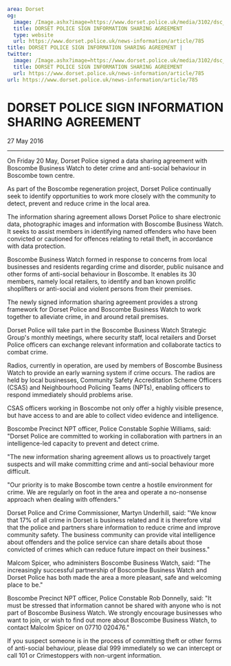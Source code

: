 ```yaml
area: Dorset
og:
  image: /Image.ashx?image=https://www.dorset.police.uk/media/3102/dsc_0046.jpg&amp;amp;width=150
  title: DORSET POLICE SIGN INFORMATION SHARING AGREEMENT
  type: website
  url: https://www.dorset.police.uk/news-information/article/785
title: DORSET POLICE SIGN INFORMATION SHARING AGREEMENT |
twitter:
  image: /Image.ashx?image=https://www.dorset.police.uk/media/3102/dsc_0046.jpg&amp;amp;width=150
  title: DORSET POLICE SIGN INFORMATION SHARING AGREEMENT
  url: https://www.dorset.police.uk/news-information/article/785
url: https://www.dorset.police.uk/news-information/article/785
```

# DORSET POLICE SIGN INFORMATION SHARING AGREEMENT

27 May 2016

* * *

On Friday 20 May, Dorset Police signed a data sharing agreement with Boscombe Business Watch to deter crime and anti-social behaviour in Boscombe town centre.

As part of the Boscombe regeneration project, Dorset Police continually seek to identify opportunities to work more closely with the community to detect, prevent and reduce crime in the local area.

The information sharing agreement allows Dorset Police to share electronic data, photographic images and information with Boscombe Business Watch. It seeks to assist members in identifying named offenders who have been convicted or cautioned for offences relating to retail theft, in accordance with data protection.

Boscombe Business Watch formed in response to concerns from local businesses and residents regarding crime and disorder, public nuisance and other forms of anti-social behaviour in Boscombe. It enables its 30 members, namely local retailers, to identify and ban known prolific shoplifters or anti-social and violent persons from their premises.

The newly signed information sharing agreement provides a strong framework for Dorset Police and Boscombe Business Watch to work together to alleviate crime, in and around retail premises.

Dorset Police will take part in the Boscombe Business Watch Strategic Group's monthly meetings, where security staff, local retailers and Dorset Police officers can exchange relevant information and collaborate tactics to combat crime.

Radios, currently in operation, are used by members of Boscombe Business Watch to provide an early warning system if crime occurs. The radios are held by local businesses, Community Safety Accreditation Scheme Officers (CSAS) and Neighbourhood Policing Teams (NPTs), enabling officers to respond immediately should problems arise.

CSAS officers working in Boscombe not only offer a highly visible presence, but have access to and are able to collect video evidence and intelligence.

Boscombe Precinct NPT officer, Police Constable Sophie Williams, said: "Dorset Police are committed to working in collaboration with partners in an intelligence-led capacity to prevent and detect crime.

"The new information sharing agreement allows us to proactively target suspects and will make committing crime and anti-social behaviour more difficult.

"Our priority is to make Boscombe town centre a hostile environment for crime. We are regularly on foot in the area and operate a no-nonsense approach when dealing with offenders."

Dorset Police and Crime Commissioner, Martyn Underhill, said: "We know that 17% of all crime in Dorset is business related and it is therefore vital that the police and partners share information to reduce crime and improve community safety. The business community can provide vital intelligence about offenders and the police service can share details about those convicted of crimes which can reduce future impact on their business."

Malcom Spicer, who administers Boscombe Business Watch, said: "The increasingly successful partnership of Boscombe Business Watch and Dorset Police has both made the area a more pleasant, safe and welcoming place to be."

Boscombe Precinct NPT officer, Police Constable Rob Donnelly, said: "It must be stressed that information cannot be shared with anyone who is not part of Boscombe Business Watch. We strongly encourage businesses who want to join, or wish to find out more about Boscombe Business Watch, to contact Malcolm Spicer on 07710 020476."

If you suspect someone is in the process of committing theft or other forms of anti-social behaviour, please dial 999 immediately so we can intercept or call 101 or Crimestoppers with non-urgent information.
